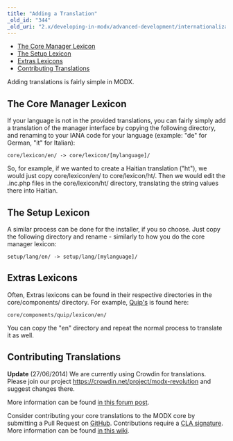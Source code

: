 ```yaml
---
title: "Adding a Translation"
_old_id: "344"
_old_uri: "2.x/developing-in-modx/advanced-development/internationalization/adding-a-translation"
---
```


- [The Core Manager Lexicon](#AddingaTranslation-TheCoreManagerLexicon)
- [The Setup Lexicon](#AddingaTranslation-TheSetupLexicon)
- [Extras Lexicons](#AddingaTranslation-ExtrasLexicons)
- [Contributing Translations](#AddingaTranslation-ContributingTranslations)



 Adding translations is fairly simple in MODX.

## The Core Manager Lexicon

 If your language is not in the provided translations, you can fairly simply add a translation of the manager interface by copying the following directory, and renaming to your IANA code for your language (example: "de" for German, "it" for Italian):

 `core/lexicon/en/ -> core/lexicon/[mylanguage]/`

 So, for example, if we wanted to create a Haitian translation ("ht"), we would just copy core/lexicon/en/ to core/lexicon/ht/. Then we would edit the .inc.php files in the core/lexicon/ht/ directory, translating the string values there into Haitian.

## The Setup Lexicon

 A similar process can be done for the installer, if you so choose. Just copy the following directory and rename - similarly to how you do the core manager lexicon:

 `setup/lang/en/ -> setup/lang/[mylanguage]/`

## Extras Lexicons

 Often, Extras lexicons can be found in their respective directories in the core/components/ directory. For example, [Quip's](/extras/revo/quip "Quip") is found here:

 `core/components/quip/lexicon/en/`

  You can copy the "en" directory and repeat the normal process to translate it as well.

## Contributing Translations

  **Update** (27/06/2014) 
 We are currently using Crowdin for translations. 
 Please join our project <https://crowdin.net/project/modx-revolution> and suggest changes there. 

 More information can be found [in this forum post](http://forums.modx.com/thread/91796/revolution-translation).

 Consider contributing your core translations to the MODX core by submitting a Pull Request on [GitHub](https://github.com/modxcms/revolution). Contributions require a [CLA signature](http://modx.com/cla/). More information can be found [in this wiki](/community/contribute/becoming-a-contributor "Becoming a Contributor").